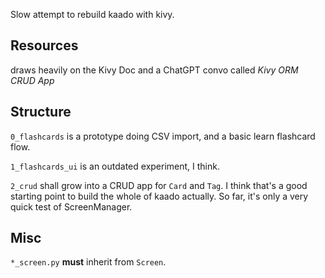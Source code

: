 Slow attempt to rebuild kaado with kivy.

## Resources

 draws heavily on the Kivy Doc and a ChatGPT convo called *Kivy ORM CRUD App*

 ## Structure

 `0_flashcards` is a prototype doing CSV import, and a basic learn flashcard flow.

 `1_flashcards_ui` is an outdated experiment, I think.

 `2_crud` shall grow into a CRUD app for `Card` and `Tag`. I think that's a good starting point to build the whole of kaado actually. So far, it's only a very quick test of ScreenManager.

 ## Misc

 `*_screen.py` **must** inherit from `Screen`.